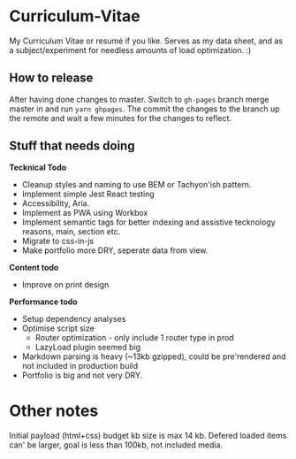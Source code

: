 Curriculum-Vitae
================

My Curriculum Vitae or resumé if you like.
Serves as my data sheet, and as a subject/experiment for needless amounts of load optimization. :)

## How to release
After having done changes to master.
Switch to `gh-pages` branch merge master in and run `yarn ghpages`.
The commit the changes to the branch up the remote and wait a few minutes for the changes to reflect.

## Stuff that needs doing

**Tecknical Todo**
* Cleanup styles and naming to use BEM or Tachyon'ish pattern.
* Implement simple Jest React testing
* Accessibility, Aria.
* Implement as PWA using Workbox
* Implement semantic tags for better indexing and assistive tecknology reasons, main, section etc.
* Migrate to css-in-js
* Make portfolio more DRY, seperate data from view.

**Content todo**
* Improve on print design

**Performance todo**
* Setup dependency analyses 
* Optimise script size
  * Router optimization - only include 1 router type in prod
  * LazyLoad plugin seemed big
* Markdown parsing is heavy (~13kb gzipped), could be pre'rendered and not included in production build
* Portfolio is big and not very DRY.

# Other notes
Initial payload (html+css) budget kb size is max 14 kb.
Defered loaded items can' be larger, goal is less than 100kb, not included media.
